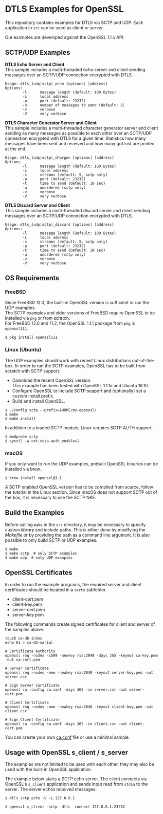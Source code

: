 # DTLS Examples for OpenSSL
This repository contains examples for DTLS via SCTP and UDP.
Each application in `src` can be used as client or server.

Our examples are developed against the OpenSSL 1.1.x API.

## SCTP/UDP Examples
**DTLS Echo Server and Client**  
This sample includes a multi-threaded echo server and client sending messages over an SCTP/UDP connection encrypted with DTLS.

```
Usage: dtls_(udp|sctp)_echo [options] [address]
Options:
        -l      message length (default: 100 Bytes)
        -L      local address
        -p      port (default: 23232)
        -n      number of messages to send (default: 5)
        -v      verbose
        -V      very verbose
```

**DTLS Character Generator Server and Client**  
This sample includes a multi-threaded character generator server and client sending as many messages as possible to each other over an SCTP/UDP connection encrypted with DTLS for a given time.
Statistics how many messages have been sent and received and how many got lost are printed at the end.

```
Usage: dtls_(udp|sctp)_chargen [options] [address]
Options
        -l      message length (default: 100 Bytes)
        -L      local address
        -s      streams (default: 5, sctp only)
        -p      port (default: 23232)
        -t      time to send (default: 10 sec)
        -u      unordered (sctp only)
        -v      verbose
        -V      very verbose
```

**DTLS Discard Server and Client**  
This sample includes a multi-threaded discard server and client sending messages over an SCTP/UDP connection encrypted with DTLS.

```
Usage: dtls_(udp|sctp)_discard [options] [address]
Options:
        -l      message length (Default: 100 Bytes)
        -L      local address
        -s      streams (default: 5, sctp only)
        -p      port (default: 23232)
        -t      time to send (Default: 10 sec)
        -u      unordered (sctp only)
        -v      verbose
        -V      very verbose
```

## OS Requirements
### FreeBSD
Since FreeBSD 12.0, the built-in OpenSSL version is sufficient to run the UDP examples.  
The SCTP examples and older versions of FreeBSD require OpenSSL to be installed via `pkg` or from scratch.  
For FreeBSD 12.0 and 11.2, the OpenSSL 1.1.1 package from `pkg` is `openssl111`.  
```
$ pkg install openssl111
```

### Linux (Ubuntu)
The UDP examples should work with recent Linux distributions out-of-the-box.
In order to run the SCTP examples, OpenSSL has to be built from scratch with SCTP support.

* Download the recent OpenSSL version.  
This example has been tested with OpenSSL 1.1.1a and Ubuntu 18.10.  
* Configure OpenSSL to include SCTP support and (optionally) set a custom install prefix.  
* Build and install OpenSSL.

```
$ ./config sctp --prefix=$HOME/my-openssl/
$ make
$ make install
```

In addition to a loaded SCTP module, Linux requires SCTP AUTH support.
```
$ modprobe sctp
$ sysctl -w net.sctp.auth_enable=1
```

### macOS
If you only want to run the UDP examples, prebuilt OpenSSL binaries can be installed via brew.
```
$ brew install openssl@1.1
```

A SCTP enabled OpenSSL version has to be compiled from source, follow the tutorial in the Linux section.
Since macOS does not support SCTP out of the box, it is necessary to use the SCTP NKE.

## Build the Examples
Before calling `make` in the `src` directory, it may be necessary to specify custom *library* and *include* paths.
This is either done by modifying the *Makefile* or by providing the path as a command line argument.
It is also possible to only build SCTP or UDP examples.

```
$ make
$ make sctp  # only SCTP examples
$ make udp  # only UDP examples
```

## OpenSSL Certificates
In order to run the example programs, the required server and client certificates should be located in a `certs` subfolder.
* client-cert.pem
* client-key.pem
* server-cert.pem
* server-key.pem

The following commands create signed certificates for client and server of the samples above.
```
touch ca-db-index
echo 01 > ca-db-serial

# Certificate Authority
openssl req -nodes -x509 -newkey rsa:2048 -days 365 -keyout ca-key.pem -out ca-cert.pem

# Server Certificate
openssl req -nodes -new -newkey rsa:2048 -keyout server-key.pem -out server.csr

# Sign Server Certificate
openssl ca -config ca.conf -days 365 -in server.csr -out server-cert.pem

# Client Certificate
openssl req -nodes -new -newkey rsa:2048 -keyout client-key.pem -out client.csr

# Sign Client Certificate
openssl ca -config ca.conf -days 365 -in client.csr -out client-cert.pem
```

You can create your own [ca.conf](ca.conf) file or use a minimal sample.

## Usage with OpenSSL s_client / s_server
The examples are not limited to be used with each other, they may also be used with the built-in OpenSSL application.

The example below starts a SCTP echo server.
The client connects via OpenSSL's `s_client` application and sends input read from `stdin` to the server.
The server echos received messages.

```
$ dtls_sctp_echo -V -L 127.0.0.1
```
```
$ openssl s_client -sctp -dtls -connect 127.0.0.1:23232
```